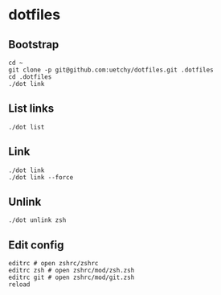 # dotfiles

## Bootstrap

```console
cd ~
git clone -p git@github.com:uetchy/dotfiles.git .dotfiles
cd .dotfiles
./dot link
```

## List links

```console
./dot list
```

## Link

```console
./dot link
./dot link --force
```

## Unlink

```console
./dot unlink zsh
```

## Edit config

```console
editrc # open zshrc/zshrc
editrc zsh # open zshrc/mod/zsh.zsh
editrc git # open zshrc/mod/git.zsh
reload
```
